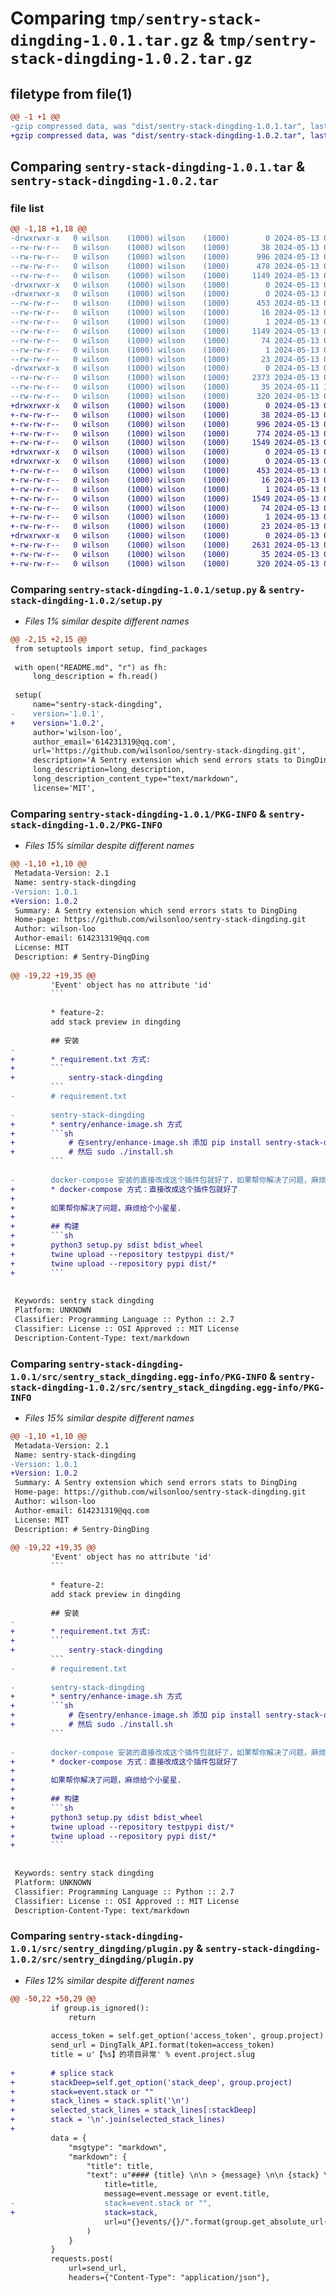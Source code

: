 # Comparing `tmp/sentry-stack-dingding-1.0.1.tar.gz` & `tmp/sentry-stack-dingding-1.0.2.tar.gz`

## filetype from file(1)

```diff
@@ -1 +1 @@
-gzip compressed data, was "dist/sentry-stack-dingding-1.0.1.tar", last modified: Mon May 13 02:44:04 2024, max compression
+gzip compressed data, was "dist/sentry-stack-dingding-1.0.2.tar", last modified: Mon May 13 03:35:14 2024, max compression
```

## Comparing `sentry-stack-dingding-1.0.1.tar` & `sentry-stack-dingding-1.0.2.tar`

### file list

```diff
@@ -1,18 +1,18 @@
-drwxrwxr-x   0 wilson    (1000) wilson    (1000)        0 2024-05-13 02:44:04.000000 sentry-stack-dingding-1.0.1/
--rw-rw-r--   0 wilson    (1000) wilson    (1000)       38 2024-05-13 02:44:04.000000 sentry-stack-dingding-1.0.1/setup.cfg
--rw-rw-r--   0 wilson    (1000) wilson    (1000)      996 2024-05-13 02:31:23.000000 sentry-stack-dingding-1.0.1/setup.py
--rw-rw-r--   0 wilson    (1000) wilson    (1000)      478 2024-05-13 02:40:13.000000 sentry-stack-dingding-1.0.1/README.md
--rw-rw-r--   0 wilson    (1000) wilson    (1000)     1149 2024-05-13 02:44:04.000000 sentry-stack-dingding-1.0.1/PKG-INFO
-drwxrwxr-x   0 wilson    (1000) wilson    (1000)        0 2024-05-13 02:44:04.000000 sentry-stack-dingding-1.0.1/src/
-drwxrwxr-x   0 wilson    (1000) wilson    (1000)        0 2024-05-13 02:44:04.000000 sentry-stack-dingding-1.0.1/src/sentry_stack_dingding.egg-info/
--rw-rw-r--   0 wilson    (1000) wilson    (1000)      453 2024-05-13 02:44:04.000000 sentry-stack-dingding-1.0.1/src/sentry_stack_dingding.egg-info/SOURCES.txt
--rw-rw-r--   0 wilson    (1000) wilson    (1000)       16 2024-05-13 02:44:04.000000 sentry-stack-dingding-1.0.1/src/sentry_stack_dingding.egg-info/top_level.txt
--rw-rw-r--   0 wilson    (1000) wilson    (1000)        1 2024-05-13 02:44:04.000000 sentry-stack-dingding-1.0.1/src/sentry_stack_dingding.egg-info/dependency_links.txt
--rw-rw-r--   0 wilson    (1000) wilson    (1000)     1149 2024-05-13 02:44:04.000000 sentry-stack-dingding-1.0.1/src/sentry_stack_dingding.egg-info/PKG-INFO
--rw-rw-r--   0 wilson    (1000) wilson    (1000)       74 2024-05-13 02:44:04.000000 sentry-stack-dingding-1.0.1/src/sentry_stack_dingding.egg-info/entry_points.txt
--rw-rw-r--   0 wilson    (1000) wilson    (1000)        1 2024-05-13 02:44:04.000000 sentry-stack-dingding-1.0.1/src/sentry_stack_dingding.egg-info/not-zip-safe
--rw-rw-r--   0 wilson    (1000) wilson    (1000)       23 2024-05-13 02:44:04.000000 sentry-stack-dingding-1.0.1/src/sentry_stack_dingding.egg-info/requires.txt
-drwxrwxr-x   0 wilson    (1000) wilson    (1000)        0 2024-05-13 02:44:04.000000 sentry-stack-dingding-1.0.1/src/sentry_dingding/
--rw-rw-r--   0 wilson    (1000) wilson    (1000)     2373 2024-05-13 02:38:02.000000 sentry-stack-dingding-1.0.1/src/sentry_dingding/plugin.py
--rw-rw-r--   0 wilson    (1000) wilson    (1000)       35 2024-05-11 10:39:38.000000 sentry-stack-dingding-1.0.1/src/sentry_dingding/__init__.py
--rw-rw-r--   0 wilson    (1000) wilson    (1000)      320 2024-05-13 02:34:05.000000 sentry-stack-dingding-1.0.1/src/sentry_dingding/forms.py
+drwxrwxr-x   0 wilson    (1000) wilson    (1000)        0 2024-05-13 03:35:14.000000 sentry-stack-dingding-1.0.2/
+-rw-rw-r--   0 wilson    (1000) wilson    (1000)       38 2024-05-13 03:35:14.000000 sentry-stack-dingding-1.0.2/setup.cfg
+-rw-rw-r--   0 wilson    (1000) wilson    (1000)      996 2024-05-13 03:33:44.000000 sentry-stack-dingding-1.0.2/setup.py
+-rw-rw-r--   0 wilson    (1000) wilson    (1000)      774 2024-05-13 03:32:44.000000 sentry-stack-dingding-1.0.2/README.md
+-rw-rw-r--   0 wilson    (1000) wilson    (1000)     1549 2024-05-13 03:35:14.000000 sentry-stack-dingding-1.0.2/PKG-INFO
+drwxrwxr-x   0 wilson    (1000) wilson    (1000)        0 2024-05-13 03:35:14.000000 sentry-stack-dingding-1.0.2/src/
+drwxrwxr-x   0 wilson    (1000) wilson    (1000)        0 2024-05-13 03:35:14.000000 sentry-stack-dingding-1.0.2/src/sentry_stack_dingding.egg-info/
+-rw-rw-r--   0 wilson    (1000) wilson    (1000)      453 2024-05-13 03:35:14.000000 sentry-stack-dingding-1.0.2/src/sentry_stack_dingding.egg-info/SOURCES.txt
+-rw-rw-r--   0 wilson    (1000) wilson    (1000)       16 2024-05-13 03:35:14.000000 sentry-stack-dingding-1.0.2/src/sentry_stack_dingding.egg-info/top_level.txt
+-rw-rw-r--   0 wilson    (1000) wilson    (1000)        1 2024-05-13 03:35:14.000000 sentry-stack-dingding-1.0.2/src/sentry_stack_dingding.egg-info/dependency_links.txt
+-rw-rw-r--   0 wilson    (1000) wilson    (1000)     1549 2024-05-13 03:35:14.000000 sentry-stack-dingding-1.0.2/src/sentry_stack_dingding.egg-info/PKG-INFO
+-rw-rw-r--   0 wilson    (1000) wilson    (1000)       74 2024-05-13 03:35:14.000000 sentry-stack-dingding-1.0.2/src/sentry_stack_dingding.egg-info/entry_points.txt
+-rw-rw-r--   0 wilson    (1000) wilson    (1000)        1 2024-05-13 03:35:14.000000 sentry-stack-dingding-1.0.2/src/sentry_stack_dingding.egg-info/not-zip-safe
+-rw-rw-r--   0 wilson    (1000) wilson    (1000)       23 2024-05-13 03:35:14.000000 sentry-stack-dingding-1.0.2/src/sentry_stack_dingding.egg-info/requires.txt
+drwxrwxr-x   0 wilson    (1000) wilson    (1000)        0 2024-05-13 03:35:14.000000 sentry-stack-dingding-1.0.2/src/sentry_dingding/
+-rw-rw-r--   0 wilson    (1000) wilson    (1000)     2631 2024-05-13 03:26:25.000000 sentry-stack-dingding-1.0.2/src/sentry_dingding/plugin.py
+-rw-rw-r--   0 wilson    (1000) wilson    (1000)       35 2024-05-13 03:34:24.000000 sentry-stack-dingding-1.0.2/src/sentry_dingding/__init__.py
+-rw-rw-r--   0 wilson    (1000) wilson    (1000)      320 2024-05-13 02:34:05.000000 sentry-stack-dingding-1.0.2/src/sentry_dingding/forms.py
```

### Comparing `sentry-stack-dingding-1.0.1/setup.py` & `sentry-stack-dingding-1.0.2/setup.py`

 * *Files 1% similar despite different names*

```diff
@@ -2,15 +2,15 @@
 from setuptools import setup, find_packages
 
 with open("README.md", "r") as fh:
     long_description = fh.read()
 
 setup(
     name="sentry-stack-dingding",
-    version='1.0.1',
+    version='1.0.2',
     author='wilson-loo',
     author_email='614231319@qq.com',
     url='https://github.com/wilsonloo/sentry-stack-dingding.git',
     description='A Sentry extension which send errors stats to DingDing',
     long_description=long_description,
     long_description_content_type="text/markdown",
     license='MIT',
```

### Comparing `sentry-stack-dingding-1.0.1/PKG-INFO` & `sentry-stack-dingding-1.0.2/PKG-INFO`

 * *Files 15% similar despite different names*

```diff
@@ -1,10 +1,10 @@
 Metadata-Version: 2.1
 Name: sentry-stack-dingding
-Version: 1.0.1
+Version: 1.0.2
 Summary: A Sentry extension which send errors stats to DingDing
 Home-page: https://github.com/wilsonloo/sentry-stack-dingding.git
 Author: wilson-loo
 Author-email: 614231319@qq.com
 License: MIT
 Description: # Sentry-DingDing
         
@@ -19,22 +19,35 @@
         'Event' object has no attribute 'id' 
         ```
         
         * feature-2:
         add stack preview in dingding
         
         ## 安装
-        
+        * requirement.txt 方式:
+        ```
+            sentry-stack-dingding
         ```
-        # requirement.txt
         
-        sentry-stack-dingding
+        * sentry/enhance-image.sh 方式
+        ```sh
+            # 在sentry/enhance-image.sh 添加 pip install sentry-stack-dingding
+            # 然后 sudo ./install.sh
         ```
         
-        docker-compose 安装的直接改成这个插件包就好了，如果帮你解决了问题，麻烦给个小星星.
+        * docker-compose 方式：直接改成这个插件包就好了
+        
+        如果帮你解决了问题，麻烦给个小星星.
+        
+        ## 构建
+        ```sh
+        python3 setup.py sdist bdist_wheel
+        twine upload --repository testpypi dist/*
+        twine upload --repository pypi dist/*
+        ```
         
         
 Keywords: sentry stack dingding
 Platform: UNKNOWN
 Classifier: Programming Language :: Python :: 2.7
 Classifier: License :: OSI Approved :: MIT License
 Description-Content-Type: text/markdown
```

### Comparing `sentry-stack-dingding-1.0.1/src/sentry_stack_dingding.egg-info/PKG-INFO` & `sentry-stack-dingding-1.0.2/src/sentry_stack_dingding.egg-info/PKG-INFO`

 * *Files 15% similar despite different names*

```diff
@@ -1,10 +1,10 @@
 Metadata-Version: 2.1
 Name: sentry-stack-dingding
-Version: 1.0.1
+Version: 1.0.2
 Summary: A Sentry extension which send errors stats to DingDing
 Home-page: https://github.com/wilsonloo/sentry-stack-dingding.git
 Author: wilson-loo
 Author-email: 614231319@qq.com
 License: MIT
 Description: # Sentry-DingDing
         
@@ -19,22 +19,35 @@
         'Event' object has no attribute 'id' 
         ```
         
         * feature-2:
         add stack preview in dingding
         
         ## 安装
-        
+        * requirement.txt 方式:
+        ```
+            sentry-stack-dingding
         ```
-        # requirement.txt
         
-        sentry-stack-dingding
+        * sentry/enhance-image.sh 方式
+        ```sh
+            # 在sentry/enhance-image.sh 添加 pip install sentry-stack-dingding
+            # 然后 sudo ./install.sh
         ```
         
-        docker-compose 安装的直接改成这个插件包就好了，如果帮你解决了问题，麻烦给个小星星.
+        * docker-compose 方式：直接改成这个插件包就好了
+        
+        如果帮你解决了问题，麻烦给个小星星.
+        
+        ## 构建
+        ```sh
+        python3 setup.py sdist bdist_wheel
+        twine upload --repository testpypi dist/*
+        twine upload --repository pypi dist/*
+        ```
         
         
 Keywords: sentry stack dingding
 Platform: UNKNOWN
 Classifier: Programming Language :: Python :: 2.7
 Classifier: License :: OSI Approved :: MIT License
 Description-Content-Type: text/markdown
```

### Comparing `sentry-stack-dingding-1.0.1/src/sentry_dingding/plugin.py` & `sentry-stack-dingding-1.0.2/src/sentry_dingding/plugin.py`

 * *Files 12% similar despite different names*

```diff
@@ -50,22 +50,29 @@
         if group.is_ignored():
             return
 
         access_token = self.get_option('access_token', group.project)
         send_url = DingTalk_API.format(token=access_token)
         title = u'【%s】的项目异常' % event.project.slug
 
+        # splice stack
+        stackDeep=self.get_option('stack_deep', group.project)
+        stack=event.stack or ""
+        stack_lines = stack.split('\n')
+        selected_stack_lines = stack_lines[:stackDeep]
+        stack = '\n'.join(selected_stack_lines)
+        
         data = {
             "msgtype": "markdown",
             "markdown": {
                 "title": title,
                 "text": u"#### {title} \n\n > {message} \n\n {stack} \n\n [详细信息]({url})".format(
                     title=title,
                     message=event.message or event.title,
-                    stack=event.stack or "",
+                    stack=stack,
                     url=u"{}events/{}/".format(group.get_absolute_url(), event.event_id),
                 )
             }
         }
         requests.post(
             url=send_url,
             headers={"Content-Type": "application/json"},
```

